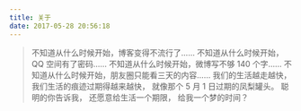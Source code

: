 ```yaml
---
title: 关于
date: 2017-05-28 20:56:18
---
```


<div class="about-site"><blockquote>不知道从什么时候开始，博客变得不流行了……
不知道从什么时候开始，QQ 空间有了密码……
不知道从什么时候开始，微博写不够 140 个字……
不知道从什么时候开始，朋友圈只能看三天的内容……
我们的生活越走越快，
我们生活的痕迹过期得越来越快，
就像那个 5 月 1 日过期的凤梨罐头。
聪明的你告诉我，
还愿意给生活一个期限，
给我一个梦的时间？
</blockquote></div>